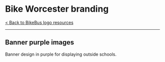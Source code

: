 # Bike Worcester branding

[< Back to BikeBus logo resources](./bikebus-logo.md)

---

## Banner purple images
Banner design in purple for displaying outside schools.

